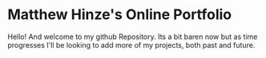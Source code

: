 # Matthew Hinze's Online Portfolio
Hello! And welcome to my github Repository. 
Its a bit baren now but as time progresses I'll be looking to add more of my projects, both past and future.
